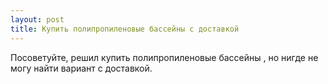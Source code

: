```yaml
---
layout: post 
title: Купить полипропиленовые бассейны с доставкой 
--- 
```

Посоветуйте, решил купить полипропиленовые бассейны , но нигде не могу найти вариант с доставкой.